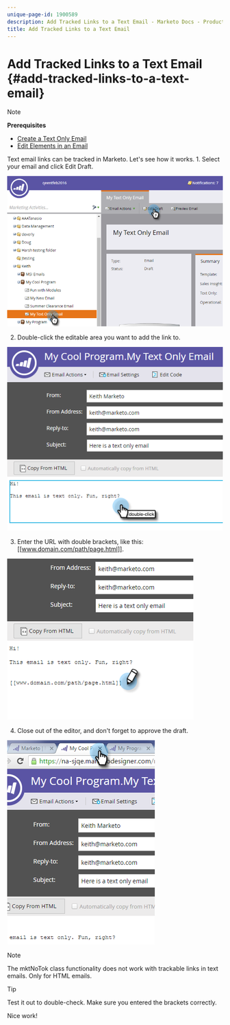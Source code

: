 ```yaml
---
unique-page-id: 1900589
description: Add Tracked Links to a Text Email - Marketo Docs - Product Documentation
title: Add Tracked Links to a Text Email
---
```


# Add Tracked Links to a Text Email {#add-tracked-links-to-a-text-email}

>[!NOTE]
>
>**Prerequisites**
>
>* [Create a Text Only Email](../../../../product-docs/email-marketing/general/creating-an-email/create-a-text-only-email.md)
>* [Edit Elements in an Email](../../../../product-docs/email-marketing/general/email-editor-2.0/edit-elements-in-an-email.md)
>

Text email links can be tracked in Marketo. Let's see how it works. 1. Select your email and click Edit Draft.

![](assets/one-9.png)

2. Double-click the editable area you want to add the link to.

![](assets/two-8.png)

3. Enter the URL with double brackets, like this: [[www.domain.com/path/page.html]].

![](assets/three-8.png)

4. Close out of the editor, and don't forget to approve the draft.

![](assets/four-6.png)

>[!NOTE]
>
>The mktNoTok class functionality does not work with trackable links in text emails. Only for HTML emails.

>[!TIP]
>
>Test it out to double-check. Make sure you entered the brackets correctly.

Nice work!  

